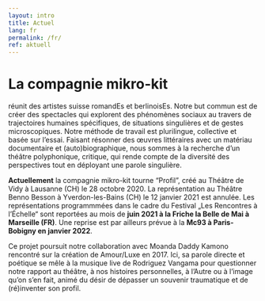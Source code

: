 ```yaml
---
layout: intro
title: Actuel
lang: fr
permalink: /fr/
ref: aktuell
---
```

# La compagnie mikro-kit
réunit des artistes suisse romandEs et berlinoisEs. Notre but commun est de créer des spectacles qui explorent des phénomènes sociaux au travers de trajectoires humaines spécifiques, de situations singulières et de gestes microscopiques. Notre méthode de travail est plurilingue, collective et basée sur l’essai. Faisant résonner des œuvres littéraires avec un matériau documentaire et (auto)biographique, nous sommes à la recherche d’un théâtre polyphonique, critique, qui rende compte de la diversité des perspectives tout en déployant une parole singulière. 

**Actuellement** la compagnie mikro-kit tourne “Profil”, créé au Théâtre de Vidy à Lausanne (CH) le 28 octobre 2020. La représentation au Théâtre Benno Besson à Yverdon-les-Bains (CH) le 12 janvier 2021 est annulée. Les représentations programmmées dans le cadre du Festival „Les Rencontres à l’Échelle“ sont reportées au mois de **juin 2021 à la Friche la Belle de Mai à Marseille (FR)**. Une reprise est par ailleurs prévue à la **Mc93 à Paris-Bobigny en janvier 2022**.

Ce projet poursuit notre collaboration avec Moanda Daddy Kamono rencontré sur la création de Amour/Luxe en 2017. Ici, sa parole directe et poétique se mêle à la musique live de Rodriguez Vangama pour questionner notre rapport au théâtre, à nos histoires personnelles, à l’Autre ou à l’image qu’on s’en fait, animé du désir de dépasser un souvenir traumatique et de (ré)inventer son profil.

